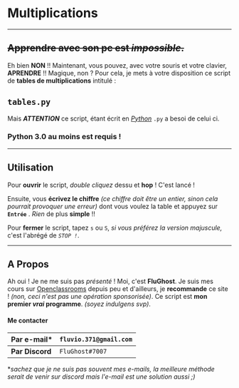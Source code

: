# Multiplications

---

## ~~Apprendre avec son pc est ***impossible***.~~

Eh bien **NON** !! Maintenant, vous pouvez, avec votre souris et votre clavier, **APRENDRE** !! Magique, non ? Pour cela, je mets à votre disposition ce script de **tables de multiplications** intitulé :

## `tables.py`

Mais ***ATTENTION*** ce script, étant écrit en *[Python](https://www.python.org/)* `.py` a besoi de celui ci.

### Python 3.0 au moins est requis !

---

## Utilisation

Pour **ouvrir** le script, *double cliquez* dessu et **hop** ! C'est lancé !

Ensuite, vous **écrivez le chiffre** *(ce chiffre doit être un entier, sinon cela pourrait provoquer une erreur)* dont vous voulez la table et appuyez sur **`Entrée`** . *Rien* de plus **simple** !!

Pour **fermer** le script, tapez `s` ou `S`, *si vous préférez la version majuscule,* c'est l'abrégé de *`STOP !`*.

---

## A Propos

Ah oui ! Je ne me suis pas *présenté* ! Moi, c'est **FluGhost**. Je suis mes cours sur [Openclassrooms](https://openclassrooms.com/fr/) depuis peu et d'ailleurs, je **recommande** ce site ! *(non, ceci n'est pas une opération sponsorisée)*. Ce script est **mon premier *vrai* programme**. *(soyez indulgens svp)*.

#### Me contacter

| Par e-mail*     | `fluvio.371@gmail.com` |
| --------------- | ---------------------- |
| **Par Discord** | `FluGhost#7007`        |

**sachez que je ne suis pas souvent mes e-mails, la meilleure méthode serait de venir sur discord mais l'e-mail est une solution aussi ;)*


